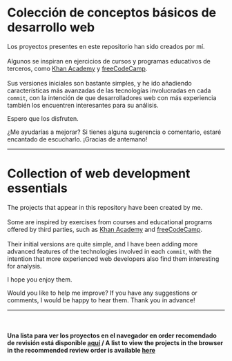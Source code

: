 # Colección de conceptos básicos de desarrollo web
Los proyectos presentes en este repositorio han sido creados por mí.<br /><br />
Algunos se inspiran en ejercicios de cursos y programas educativos de terceros, como [Khan Academy](https://www.khanacademy.org/) y [freeCodeCamp](https://www.freecodecamp.org/).<br /><br />
Sus versiones iniciales son bastante simples, y he ido añadiendo características más avanzadas de las tecnologías involucradas en cada `commit`, con la intención de que desarrolladores web con más experiencia también los encuentren interesantes para su análisis.
<!-- También crea una línea en blanco -->
Espero que los disfruten.

¿Me ayudarías a mejorar? Si tienes alguna sugerencia o comentario, estaré encantado de escucharlo. ¡Gracias de antemano!
<hr />

# Collection of web development essentials
The projects that appear in this repository have been created by me.<br /><br />
Some are inspired by exercises from courses and educational programs offered by third parties, such as [Khan Academy](https://www.khanacademy.org/) and [freeCodeCamp](https://www.freecodecamp.org/).<br /><br />
Their initial versions are quite simple, and I have been adding more advanced features of the technologies involved in each `commit`, with the intention that more experienced web developers also find them interesting for analysis.
<!-- This also creates a blank line -->
I hope you enjoy them.

Would you like to help me improve? If you have any suggestions or comments, I would be happy to hear them. Thank you in advance!
<hr /><br />

#### Una lista para ver los proyectos en el navegador en order recomendado de revisión está disponible [aquí](https://juliogitlab.github.io/KhanAcadPrjsRem/) /  A list to view the projects in the browser in the recommended review order is available [here](https://juliogitlab.github.io/KhanAcadPrjsRem/)
